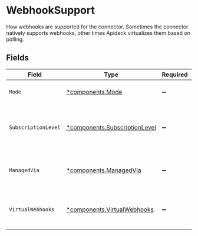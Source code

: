 # WebhookSupport

How webhooks are supported for the connector. Sometimes the connector natively supports webhooks, other times Apideck virtualizes them based on polling.


## Fields

| Field                                                                         | Type                                                                          | Required                                                                      | Description                                                                   | Example                                                                       |
| ----------------------------------------------------------------------------- | ----------------------------------------------------------------------------- | ----------------------------------------------------------------------------- | ----------------------------------------------------------------------------- | ----------------------------------------------------------------------------- |
| `Mode`                                                                        | [*components.Mode](../../models/components/mode.md)                           | :heavy_minus_sign:                                                            | Mode of the webhook support.                                                  | native                                                                        |
| `SubscriptionLevel`                                                           | [*components.SubscriptionLevel](../../models/components/subscriptionlevel.md) | :heavy_minus_sign:                                                            | Received events are scoped to connection or across integration.               | integration                                                                   |
| `ManagedVia`                                                                  | [*components.ManagedVia](../../models/components/managedvia.md)               | :heavy_minus_sign:                                                            | How the subscription is managed in the downstream.                            | api                                                                           |
| `VirtualWebhooks`                                                             | [*components.VirtualWebhooks](../../models/components/virtualwebhooks.md)     | :heavy_minus_sign:                                                            | Virtual webhook config for the connector.                                     |                                                                               |